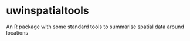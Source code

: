 # uwinspatialtools
 An R package with some standard tools to summarise spatial data around locations

